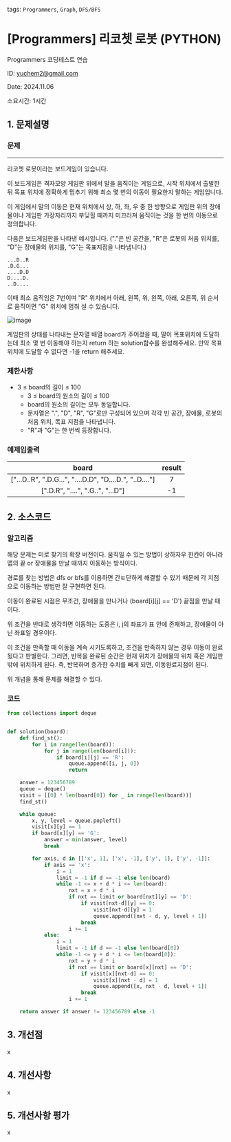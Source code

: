 tags: `Programmers`, `Graph`, `DFS/BFS`
# [Programmers] 리코쳇 로봇 (PYTHON)
Programmers 코딩테스트 연습

ID: yuchem2@gmail.com

Date: 2024.11.06

소요시간: 1시간

## 1. 문제설명

### 문제
---
리코쳇 로봇이라는 보드게임이 있습니다.

이 보드게임은 격자모양 게임판 위에서 말을 움직이는 게임으로, 시작 위치에서 출발한 뒤 목표 위치에 정확하게 멈추기 위해 최소 몇 번의 이동이 필요한지 말하는 게임입니다.

이 게임에서 말의 이동은 현재 위치에서 상, 하, 좌, 우 중 한 방향으로 게임판 위의 장애물이나 게임판 가장자리까지 부딪힐 때까지 미끄러져 움직이는 것을 한 번의 이동으로 정의합니다.

다음은 보드게임판을 나타낸 예시입니다. ("."은 빈 공간을, "R"은 로봇의 처음 위치를, "D"는 장애물의 위치를, "G"는 목표지점을 나타냅니다.)

```
...D..R
.D.G...
....D.D
D....D.
..D....
```

이때 최소 움직임은 7번이며 "R" 위치에서 아래, 왼쪽, 위, 왼쪽, 아래, 오른쪽, 위 순서로 움직이면 "G" 위치에 멈춰 설 수 있습니다.

![image](https://github.com/user-attachments/assets/cbb9d73b-812e-49f7-8b1a-199d39b6fc5d)

게임판의 상태를 나타내는 문자열 배열 board가 주어졌을 때, 말이 목표위치에 도달하는데 최소 몇 번 이동해야 하는지 return 하는 solution함수를 완성해주세요. 만약 목표위치에 도달할 수 없다면 -1을 return 해주세요.

### 제한사항
+ 3 ≤ board의 길이 ≤ 100
  + 3 ≤ board의 원소의 길이 ≤ 100
  + board의 원소의 길이는 모두 동일합니다.
  + 문자열은 ".", "D", "R", "G"로만 구성되어 있으며 각각 빈 공간, 장애물, 로봇의 처음 위치, 목표 지점을 나타냅니다.
  + "R"과 "G"는 한 번씩 등장합니다.

### 예제입출력
| board|	result|
| :--: | :--: |
|["...D..R", ".D.G...", "....D.D", "D....D.", "..D...."]	|7|
|[".D.R", "....", ".G..", "...D"]	|-1|



## 2. 소스코드

### 알고리즘

해당 문제는 미로 찾기의 확장 버전이다. 움직일 수 있는 방법이 상하자우 한칸이 아니라 맵의 끝 or 장애물을 만날 때까지 이동하는 방식이다. 

경로를 찾는 방법은 dfs or bfs를 이용하면 간ㅌ단하게 해결할 수 있기 때문에 각 지점으로 이동하는 방법만 잘 구현하면 된다.

이동이 완료된 시점은 무조건, 장애물을 만나거나 (board[i][j] == 'D') 끝점을 만날 때이다. 

위 조건을 반대로 생각하면 이동하는 도중은 i, j의 좌표가 표 안에 존재하고, 장애물이 아닌 좌표일 경우이다.  

이 조건을 만족할 때 이동을 계속 시키도록하고, 조건을 만족하지 않는 경우 이동이 완료됬다고 판별한다. 
그러면, 반복을 완료된 순간은 현재 위치가 장애물의 위치 혹은 게임판 밖에 위치하게 된다. 즉, 반복하며 증가한 수치를 빼게 되면, 이동완료지점이 된다.

위 개념을 통해 문제를 해결할 수 있다.
### 코드
```python
from collections import deque


def solution(board):
    def find_st():
        for i in range(len(board)):
            for j in range(len(board[i])):
                if board[i][j] == 'R':
                    queue.append([i, j, 0])
                    return

    answer = 123456789
    queue = deque()
    visit = [[0] * len(board[0]) for _ in range(len(board))]
    find_st()

    while queue:
        x, y, level = queue.popleft()
        visit[x][y] == 1
        if board[x][y] == 'G':
            answer = min(answer, level)
            break

        for axis, d in [['x', 1], ['x', -1], ['y', 1], ['y', -1]]:
            if axis == 'x':
                i = 1
                limit = -1 if d == -1 else len(board)
                while -1 <= x + d * i <= len(board):
                    nxt = x + d * i
                    if nxt == limit or board[nxt][y] == 'D':
                        if visit[nxt-d][y] == 0:
                            visit[nxt-d][y] = 1
                            queue.append([nxt - d, y, level + 1])
                        break
                    i += 1
            else:
                i = 1
                limit = -1 if d == -1 else len(board[0])
                while -1 <= y + d * i <= len(board[0]):
                    nxt = y + d * i
                    if nxt == limit or board[x][nxt] == 'D':
                        if visit[x][nxt-d] == 0:
                            visit[x][nxt - d] = 1
                            queue.append([x, nxt - d, level + 1])
                        break
                    i += 1

    return answer if answer != 123456789 else -1
```
## 3. 개선점
x
## 4. 개선사항
x
## 5. 개선사항 평가
x
